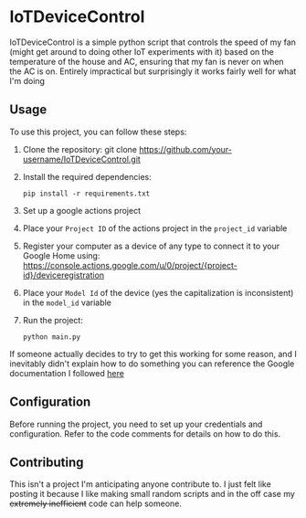 # IoTDeviceControl

IoTDeviceControl is a simple python script that controls the speed of my fan (might get around to doing other IoT experiments with it) based on the temperature of the house and AC, ensuring that my fan is never on when the AC is on. Entirely impractical but surprisingly it works fairly well for what I'm doing

## Usage

To use this project, you can follow these steps:

1. Clone the repository:
   git clone https://github.com/your-username/IoTDeviceControl.git

2. Install the required dependencies:

   `pip install -r requirements.txt`

3. Set up a google actions project

4. Place your `Project ID` of the actions project in the `project_id` variable

5. Register your computer as a device of any type to connect it to your Google Home using: https://console.actions.google.com/u/0/project/{project-id}/deviceregistration

6. Place your `Model Id` of the device (yes the capitalization is inconsistent) in the `model_id` variable

7. Run the project:

   `python main.py`

If someone actually decides to try to get this working for some reason, and I inevitably didn't explain how to do something you can reference the Google documentation I followed [here](https://developers.google.com/assistant/sdk/guides/service/python#embed)

## Configuration

Before running the project, you need to set up your credentials and configuration. Refer to the code comments for details on how to do this.

## Contributing

This isn't a project I'm anticipating anyone contribute to. I just felt like posting it because I like making small random scripts and in the off case my ~~extremely inefficient~~ code can help someone.